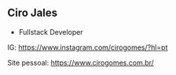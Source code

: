 ## Ciro Jales

- Fullstack Developer

IG: https://www.instagram.com/cirogomes/?hl=pt

Site pessoal: https://www.cirogomes.com.br/